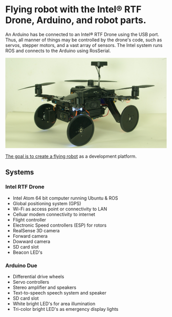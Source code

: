 # Flying robot with the Intel® RTF Drone, Arduino, and robot parts.

An Arduino has be connected to an Intel® RTF Drone using the USB port. Thus, all manner of things may be controlled by the drone's code, such as servos, stepper motors, and a vast array of sensors. The Intel system runs ROS and connects to the Arduino using RosSerial.


![Quad Image](https://github.com/PhilippeDoucette/Flying-Robot/blob/master/images/IMGP1502.JPG)



[The goal is to create a flying robot](https://github.com/PhilippeDoucette/Intel-RTF-Drone-with-servo-control/wiki) as a development platform.

## Systems
### Intel RTF Drone
* Intel Atom 64 bit computer running Ubuntu & ROS
* Global positioning system (GPS)
* Wi-Fi as access point or connectivity to LAN
* Celluar modem connectivity to internet
* Flight controller
* Electronic Speed controllers (ESP) for rotors
* RealSense 3D camera
* Forward camera
* Dowward camera
* SD card slot
* Beacon LED's
### Arduino Due
* Differential drive wheels
* Servo controllers
* Stereo amplifier and speakers
* Text-to-speech speech system and speaker
* SD card slot
* White bright LED's for area illumination
* Tri-color bright LED's as emergency display lights

